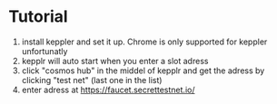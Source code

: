 # Tutorial
1. install keppler and set it up. Chrome is only supported for keppler unfortunatly 
2. kepplr will auto start when you enter a slot adress
3. click "cosmos hub" in the middel of kepplr and get the adress by clicking "test net" (last one in the list)
4. enter adress at https://faucet.secrettestnet.io/

